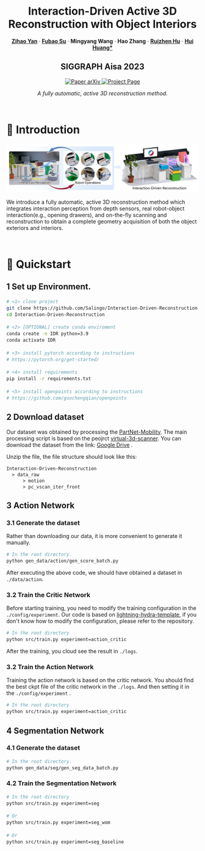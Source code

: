   <div align="center">
    <h1 align="center">
      Interaction-Driven Active 3D Reconstruction with Object Interiors
    </h1>
    <p align="center">
      <a href="https://salingo.me/"><strong>Zihao Yan</strong></a>
      ·
      <a href="https://github.com/JYILY"><strong>Fubao Su</strong></a>
      ·
      <a><strong>Mingyang Wang</strong></a>
      ·
      <a><strong>Hao Zhang</strong></a>
      ·
      <a href="https://csse.szu.edu.cn/staff/ruizhenhu/"
        ><strong>Ruizhen Hu</strong></a
      >
      ·
      <a href="https://vcc.tech/~huihuang/home"><strong>Hui Huang*</strong></a>
    </p>
    <h2 align="center">SIGGRAPH Aisa 2023</h2>
        <p align="center">
      <a href="https://arxiv.org/abs/2310.14700">
        <img
          src="https://img.shields.io/badge/Paper-arXiv-green?style=plastic&logo=arXiv&logoColor=green"
          alt="Paper arXiv"
        />
      </a>
      <a href="https://vcc.tech/research/2023/InterRecon">
        <img
          src="https://img.shields.io/badge/Project-Page-blue?style=plastic&logo=Google%20chrome&logoColor=blue"
          alt="Project Page"
        />
      </a>
    </p>

_A fully automatic, active 3D reconstruction method._


  </div>
<br>

# 📌  Introduction
<div align="center">
  <img src="./images/image.png" , width="800" style="border-radius: 10px;"/>
</div>

We introduce a fully automatic, active 3D reconstruction method which integrates interaction perception from depth sensors, real robot-object interaction(e.g., opening drawers), and on-the-fly scanning and reconstruction to obtain a complete geometry acquisition of both the object exteriors and interiors.

<br>

# 🚀  Quickstart
## 1 Set up Environment.

```bash
# <1> clone project
git clone https://github.com/Salingo/Interaction-Driven-Reconstruction.git
cd Interaction-Driven-Reconstruction

# <2> [OPTIONAL] create conda enviroment
conda create -n IDR python=3.9
conda activate IDR

# <3> install pytorch according to instructions
# https://pytorch.org/get-started/

# <4> install requirements
pip install -r requirements.txt

# <5> install openpoints according to instructions
# https://github.com/guochengqian/openpoints

```
## 2 Download dataset
Our dataset was obtained by processing the [PartNet-Mobility](https://sapien.ucsd.edu/browse). The main processing script is based on the peojrct [virtual-3d-scanner](https://github.com/Salingo/virtual-3d-scanner). You can download the dataset from the link: [Google Drive](https://drive.google.com/file/d/1QtvB6djBZYNmOE6LwpCY83ej-etV4s_t/view?usp=drive_link) .

Unzip the file, the file structure should look like this:
```
Interaction-Driven-Reconstruction
  > data_raw
      > motion
      > pc_vscan_iter_front
```
## 3 Action Network
### 3.1 Generate the dataset
Rather than downloading our data, it is more convenient to generate it manually.
```bash
# In the root directory.
python gen_data/action/gen_score_batch.py
```
After executing the above code, we should have obtained a dataset in ```./data/action```.
### 3.2 Train the Critic Network
Before starting training, you need to modify the training configuration in the ```./config/experiment```. Our code is based on [lightning-hydra-template](https://github.com/ashleve/lightning-hydra-template), if you don't know how to modify the configuration, please refer to the repository.
```bash
# In the root directory
python src/train.py experiment=action_critic
```
After the training, you cloud see the result in ```./logs```. 

### 3.2 Train the Action Network
Training the action network is based on the critic network. You should find the best ckpt file of the critic network in the ```./logs```. And then setting it in the ```./config/experiment``` .
```bash
# In the root directory
python src/train.py experiment=action_critic
```

## 4 Segmentation Network
### 4.1 Generate the dataset
```bash
# In the root directory.
python gen_data/seg/gen_seg_data_batch.py
```
### 4.2 Train the Segmentation Network

```bash
# In the root directory
python src/train.py experiment=seg

# Or 
python src/train.py experiment=seg_wom

# Or 
python src/train.py experiment=seg_baseline
```
